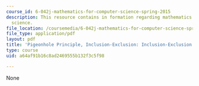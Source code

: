 ```yaml
---
course_id: 6-042j-mathematics-for-computer-science-spring-2015
description: This resource contains in formation regarding mathematics for computer
  science.
file_location: /coursemedia/6-042j-mathematics-for-computer-science-spring-2015/a64af91b16c8ad2469555b132f3c5f98_MIT6_042JS16_InclExclEx.pdf
file_type: application/pdf
layout: pdf
title: 'Pigeonhole Principle, Inclusion-Exclusion: Inclusion-Exclusion Example'
type: course
uid: a64af91b16c8ad2469555b132f3c5f98

---
```

None
